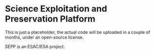 # Science Exploitation and Preservation Platform

This is just a placeholder, the actual code will be uploaded in a
couple of months, under an open-source license.

SEPP is an ESAC/ESA project.
